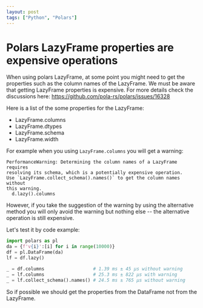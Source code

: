 ```yaml
---
layout: post
tags: ["Python", "Polars"]
---
```


# Polars LazyFrame properties are expensive operations

When using polars LazyFrame, at some point you might need to get the properties such as the column names of the LazyFrame.
We must be aware that getting LazyFrame properties is expensive. For more details check the discussions here: https://github.com/pola-rs/polars/issues/16328

Here is a list of the some properties for the LazyFrame:
- LazyFrame.columns
- LazyFrame.dtypes
- LazyFrame.schema
- LazyFrame.width

For example when you using `LazyFrame.columns` you will get a warning:
```
PerformanceWarning: Determining the column names of a LazyFrame requires
resolving its schema, which is a potentially expensive operation.
Use `LazyFrame.collect_schema().names()` to get the column names without
this warning.
  d.lazy().columns
```
However, if you take the suggestion of the warning by using the alternative method you will only avoid the warning but nothing else -- the alternative operation is still expensive.

Let's test it by code example:
```python
import polars as pl
da = {f'v{i}':[i] for i in range(10000)}
df = pl.DataFrame(da)
lf = df.lazy()

_ = df.columns                  # 1.39 ms ± 45 μs without warning
_ = lf.columns                  # 25.3 ms ± 822 μs with warning
_ = lf.collect_schema().names() # 24.5 ms ± 765 μs without warning
```
So if possible we should get the properties from the DataFrame not from the LazyFrame.
